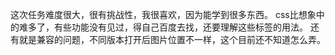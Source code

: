 这次任务难度很大，很有挑战性，我很喜欢，因为能学到很多东西。
css比想象中的难多了，有些功能没有见过，得自己百度去找，还要理解这些标签的用法。
还有就是兼容的问题，不同版本打开后图片位置不一样，这个目前还不知道怎么弄。
